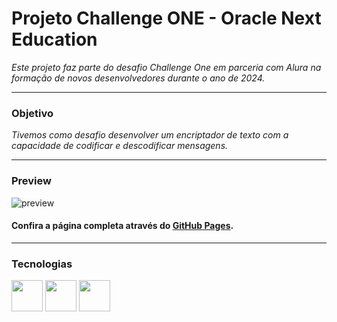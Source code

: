 # Projeto Challenge ONE - Oracle Next Education

*Este projeto faz parte do desafio Challenge One em parceria com Alura na formação de novos desenvolvedores durante o ano de 2024.*

<hr>

### Objetivo
*Tivemos como desafio desenvolver um encriptador de texto com a capacidade de codificar e descodificar  mensagens.*

<hr>

### Preview

<img src="https://i.ibb.co/rZVzX17/preview.png" alt="preview" border="0">

#### Confira a página completa através do [GitHub Pages](https://gfeelixsantos.github.io/challengeone-turma06/).

<hr>

### Tecnologias
<a href="https://developer.mozilla.org/pt-BR/docs/Web/HTML" target="_blank"><img src="https://cdn-icons-png.flaticon.com/128/5968/5968267.png" width="50"></a>
<a href="https://developer.mozilla.org/pt-BR/docs/Web/CSS" target="_blank"><img src="https://cdn-icons-png.flaticon.com/128/5968/5968242.png" width="50"></a>
<a href="https://developer.mozilla.org/pt-BR/docs/Web/JavaScript" target="_blank"><img src="https://cdn-icons-png.flaticon.com/128/5968/5968292.png" width="50"></a>
